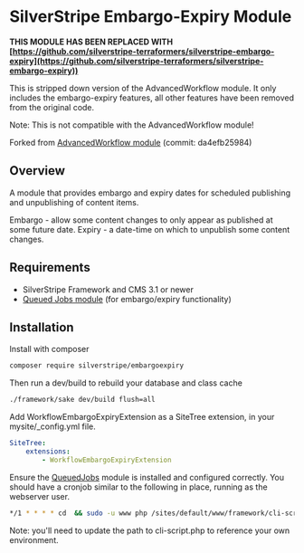 # SilverStripe Embargo-Expiry Module

**THIS MODULE HAS BEEN REPLACED WITH [https://github.com/silverstripe-terraformers/silverstripe-embargo-expiry](https://github.com/silverstripe-terraformers/silverstripe-embargo-expiry))**

This is stripped down version of the AdvancedWorkflow module. It only includes the embargo-expiry features, all other features have been removed from the original code. 

Note: This is not compatible with the AdvancedWorkflow module!

Forked from [AdvancedWorkflow module](https://github.com/silverstripe-australia/advancedworkflow) (commit:  da4efb25984)

## Overview

A module that provides embargo and expiry dates for scheduled publishing and unpublishing of content items.

Embargo - allow some content changes to only appear as published at some future date.
Expiry - a date-time on which to unpublish some content changes.

## Requirements

 * SilverStripe Framework and CMS 3.1 or newer
 * [Queued Jobs module](https://github.com/nyeholt/silverstripe-queuedjobs) (for embargo/expiry functionality)

## Installation

Install with composer
```sh
composer require silverstripe/embargoexpiry
```

Then run a dev/build to rebuild your database and class cache
```sh
./framework/sake dev/build flush=all
```

Add WorkflowEmbargoExpiryExtension as a SiteTree extension, in your mysite/_config.yml file.

```yml
SiteTree:
    extensions:
        - WorkflowEmbargoExpiryExtension
```

Ensure the [QueuedJobs](https://github.com/nyeholt/silverstripe-queuedjobs)
module is installed and configured correctly.
You should have a cronjob similar to the following in place, running as the webserver user. 

```sh
*/1 * * * * cd  && sudo -u www php /sites/default/www/framework/cli-script.php dev/tasks/ProcessJobQueueTask
```

Note: you'll need to update the path to cli-script.php to reference your own environment.
